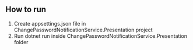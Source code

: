 ## How to run

1. Create appsettings.json file in ChangePasswordNotificationService.Presentation project
2. Run dotnet run inside ChangePasswordNotificationService.Presentation folder